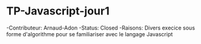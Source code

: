 # TP-Javascript-jour1

-Contributeur: Arnaud-Adon
-Status: Closed
-Raisons: Divers execice sous forme d'algorithme pour se familiariser avec le langage Javascript

